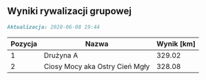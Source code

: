 ## Wyniki rywalizacji grupowej

```markdown
Aktualizacja: 2020-06-08 19:44
```

Pozycja | Nazwa | Wynik [km] |
------------ | -------------  | -------------
 1 |Drużyna A | 329.02 
 2 |Ciosy Mocy aka Ostry Cień Mgły | 328.08